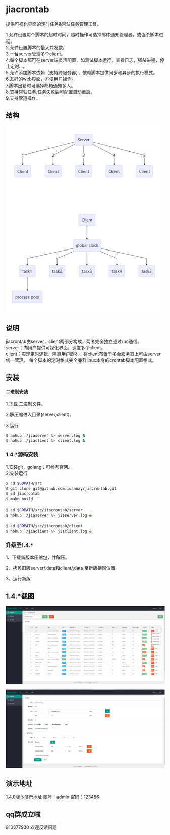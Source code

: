 # jiacrontab
提供可视化界面的定时任务&常驻任务管理工具。

1.允许设置每个脚本的超时时间，超时操作可选择邮件通知管理者，或强杀脚本进程。  
2.允许设置脚本的最大并发数。  
3.一台server管理多个client。  
4.每个脚本都可在server端灵活配置，如测试脚本运行，查看日志，强杀进程，停止定时...。  
5.允许添加脚本依赖（支持跨服务器），依赖脚本提供同步和异步的执行模式。  
6.友好的web界面，方便用户操作。  
7.脚本出错时可选择邮箱通知多人。  
8.支持常驻任务,任务失败后可配置自动重启。  
9.支持管道操作。

## 结构

![alt 架构](https://raw.githubusercontent.com/iwannay/static_dir/master/jiacrontab_arch.PNG)

## 说明
jiacrontab由server，client两部分构成，两者完全独立通过rpc通信。  
server：向用户提供可视化界面，调度多个client。  
client：实现定时逻辑，隔离用户脚本，将client布置于多台服务器上可由server统一管理。
每个脚本的定时格式完全兼容linux本身的crontab脚本配置格式。

## 安装
#### 二进制安装  
1.[下载](https://github.com/iwannay/jiacrontab/releases) 二进制文件。  

2.解压缩进入目录(server,client)。  

3.运行  
```sh
$ nohup ./jiaserver &> server.log &
$ nohup ./jiaclient &> client.log &     
```

### 1.4.*源码安装
1.安装git，golang；可参考官网。  
2.安装运行
```sh
$ cd $GOPATH/src
$ git clone git@github.com:iwannay/jiacrontab.git 
$ cd jiacrontab
$ make build

$ cd $GOPATH/src/jiacrontab/server
$ nohup ./jiaserver &> jiaserver.log &

$ cd $GOPATH/src/jiacrontab/client
$ nohup ./jiaclient &> jiaclient.log & 
``` 

### 升级至1.4.*

1、下载新版本压缩包，并解压。  

2、拷贝旧版server/.data和client/.data 至新版相同位置

3、运行新版


## 1.4.*截图
![alt 截图1](https://raw.githubusercontent.com/iwannay/static_dir/master/jiacrontab_preview_1.4.0_list.png)  

![alt 截图2](https://raw.githubusercontent.com/iwannay/static_dir/master/jiacrontab_preview_1.4.0_edit.png)

## 演示地址
[1.4.0版本演示地址](http://jiacrontab.iwannay.cn/) 账号：admin 密码：123456
## qq群成立啦
813377930 欢迎反馈问题
